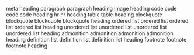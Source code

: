 meta
heading
paragraph
paragraph
heading
image
heading
code
code
code
code
heading
hr
hr
heading
table
table
heading
blockquote
blockquote
blockquote
blockquote
heading
ordered list
ordered list
ordered list
ordered list
heading
unordered list
unordered list
unordered list
unordered list
heading
admonition
admonition
admonition
admonition
heading
definition list
definition list
definition list
heading
footnote
footnote
footnote
heading